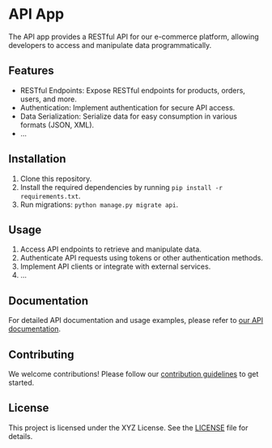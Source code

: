 # API App

The API app provides a RESTful API for our e-commerce platform, allowing developers to access and manipulate data programmatically.

## Features

- RESTful Endpoints: Expose RESTful endpoints for products, orders, users, and more.
- Authentication: Implement authentication for secure API access.
- Data Serialization: Serialize data for easy consumption in various formats (JSON, XML).
- ...

## Installation

1. Clone this repository.
2. Install the required dependencies by running `pip install -r requirements.txt`.
3. Run migrations: `python manage.py migrate api`.

## Usage

1. Access API endpoints to retrieve and manipulate data.
2. Authenticate API requests using tokens or other authentication methods.
3. Implement API clients or integrate with external services.
4. ...

## Documentation

For detailed API documentation and usage examples, please refer to [our API documentation](link-to-api-docs).

## Contributing

We welcome contributions! Please follow our [contribution guidelines](link-to-guidelines) to get started.

## License

This project is licensed under the XYZ License. See the [LICENSE](link-to-license) file for details.
